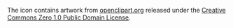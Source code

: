 The icon contains artwork from [openclipart.org](http://openclipart.org)
released under the
[Creative Commons Zero 1.0 Public Domain License](https://creativecommons.org/publicdomain/zero/1.0/).
